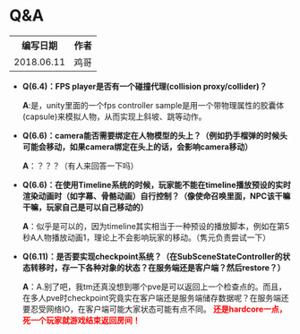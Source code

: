 # Q&A
<table>
    <tr>
        <th>编写日期</th>
        <th>作者</th>
    </tr>
    <tr align="center">
        <td>2018.06.11</td>
        <td>鸡哥</td>
    </tr>
</table>

- **Q(6.4)：FPS player是否有一个碰撞代理(collision proxy/collider)？**
 
  **A**:是，unity里面的一个fps controller sample是用一个带物理属性的胶囊体(capsule)来模拟人物，从而实现上斜坡、跳等动作。
- **Q(6.6)：camera能否需要绑定在人物模型的头上？（例如扔手榴弹的时候头可能会移动，如果camera绑定在头上的话，会影响camera移动）**
 
  **A**：？？？（有人来回答一下吗）
- **Q(6.6)：在使用Timeline系统的时候，玩家能不能在timeline播放预设的实时渲染动画时（如字幕、骨骼动画）自行控制？（像使命召唤里面，NPC该干嘛干嘛，玩家自己是可以自己移动的）**
 
  **A**：似乎是可以的，因为timeline其实相当于一种预设的播放脚本，例如在第5秒A人物播放动画1，理论上不会影响玩家的移动。（隽元负责尝试一下）
- **Q(6.11)：是否要实现checkpoint系统？（在SubSceneStateController的状态转移时，存一下各种对象的状态？在服务端还是客户端？然后restore？）**
 
  **A**：A.别了吧，我tm还真没想到哪个pve是可以返回上一个检查点的。而且，在多人pve时checkpoint究竟实在客户端还是服务端储存数据呢？在服务端还要忍受网络IO，在客户端可能大家状态可能有点不同。<font color=red> **还是hardcore一点，死一个玩家就游戏结束返回房间！**<font color=black>